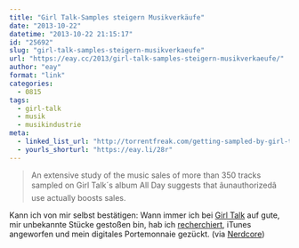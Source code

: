 ```yaml
---
title: "Girl Talk-Samples steigern Musikverkäufe"
date: "2013-10-22"
datetime: "2013-10-22 21:15:17"
id: "25692"
slug: "girl-talk-samples-steigern-musikverkaeufe"
url: "https://eay.cc/2013/girl-talk-samples-steigern-musikverkaeufe/"
author: "eay"
format: "link"
categories:
  - 0815
tags:
  - girl-talk
  - musik
  - musikindustrie
meta:
  - linked_list_url: "http://torrentfreak.com/getting-sampled-by-girl-talk-boosts-sales-research-finds-131021/"
  - yourls_shorturl: "https://eay.li/28r"
---
```


> An extensive study of the music sales of more than 350 tracks sampled on Girl Talk´s album All Day suggests that âunauthorizedâ use actually boosts sales.

Kann ich von mir selbst bestätigen: Wann immer ich bei [Girl Talk](//eay.cc/2010/neues-von-girl-talk-all-day/) auf gute, mir unbekannte Stücke gestoßen bin, hab ich [recherchiert](http://alldaysamples.com/), iTunes angeworfen und mein digitales Portemonnaie gezückt. (via [Nerdcore](http://www.crackajack.de/2013/10/22/girl-talk-samples-boost-record-sales/))
